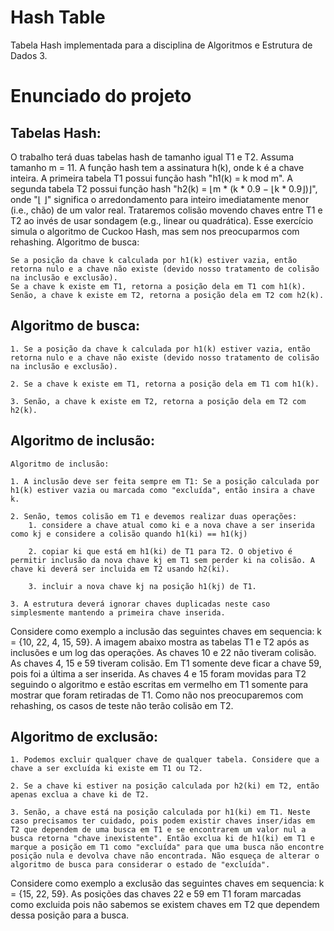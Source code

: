 # Hash Table
Tabela Hash implementada para a disciplina de Algoritmos e Estrutura de Dados 3.

# Enunciado do projeto

## Tabelas Hash:

O trabalho terá duas tabelas hash de tamanho igual T1 e T2. Assuma tamanho m = 11. A função hash tem a assinatura h(k), onde k é a chave inteira. A primeira tabela T1 possui função hash "h1(k) = k mod m". A segunda tabela T2 possui função hash "h2(k) = ⌊m * (k * 0.9 − ⌊k * 0.9⌋)⌋", onde "⌊ ⌋" significa o arredondamento para inteiro imediatamente menor (i.e., chão) de um valor real. Trataremos colisão movendo chaves entre T1 e T2 ao invés de usar sondagem (e.g., linear ou quadrática). Esse exercício simula o algoritmo de Cuckoo Hash, mas sem nos preocuparmos com rehashing.
Algoritmo de busca:

    Se a posição da chave k calculada por h1(k) estiver vazia, então retorna nulo e a chave não existe (devido nosso tratamento de colisão na inclusão e exclusão).
    Se a chave k existe em T1, retorna a posição dela em T1 com h1(k).
    Senão, a chave k existe em T2, retorna a posição dela em T2 com h2(k).

## Algoritmo de busca:

    1. Se a posição da chave k calculada por h1(k) estiver vazia, então retorna nulo e a chave não existe (devido nosso tratamento de colisão na inclusão e exclusão).
    
    2. Se a chave k existe em T1, retorna a posição dela em T1 com h1(k).
    
    3. Senão, a chave k existe em T2, retorna a posição dela em T2 com h2(k).


## Algoritmo de inclusão:

    Algoritmo de inclusão:

    1. A inclusão deve ser feita sempre em T1: Se a posição calculada por h1(k) estiver vazia ou marcada como "excluída", então insira a chave k.
    
    2. Senão, temos colisão em T1 e devemos realizar duas operações:
        1. considere a chave atual como ki e a nova chave a ser inserida como kj e considere a colisão quando h1(ki) == h1(kj)
        
        2. copiar ki que está em h1(ki) de T1 para T2. O objetivo é permitir inclusão da nova chave kj em T1 sem perder ki na colisão. A chave ki deverá ser incluida em T2 usando h2(ki).
        
        3. incluir a nova chave kj na posição h1(kj) de T1.
        
    3. A estrutura deverá ignorar chaves duplicadas neste caso simplesmente mantendo a primeira chave inserida.

Considere como exemplo a inclusão das seguintes chaves em sequencia: k = {10, 22, 4, 15, 59}. A imagem abaixo mostra as tabelas T1 e T2 após as inclusões e um log das operações. As chaves 10 e 22 não tiveram colisão. As chaves 4, 15 e 59 tiveram colisão. Em T1 somente deve ficar a chave 59, pois foi a última a ser inserida. As chaves 4 e 15 foram movidas para T2 seguindo o algoritmo e estão escritas em vermelho em T1 somente para mostrar que foram retiradas de T1. Como não nos preocuparemos com rehashing, os casos de teste não terão colisão em T2.

## Algoritmo de exclusão:

    1. Podemos excluir qualquer chave de qualquer tabela. Considere que a chave a ser excluída ki existe em T1 ou T2.
    
    2. Se a chave ki estiver na posição calculada por h2(ki) em T2, então apenas exclua a chave ki de T2.
    
    3. Senão, a chave está na posição calculada por h1(ki) em T1. Neste caso precisamos ter cuidado, pois podem existir chaves inser/idas em T2 que dependem de uma busca em T1 e se encontrarem um valor nul a busca retorna "chave inexistente". Então exclua ki de h1(ki) em T1 e marque a posição em T1 como "excluída" para que uma busca não encontre posição nula e devolva chave não encontrada. Não esqueça de alterar o algoritmo de busca para considerar o estado de "excluída".

Considere como exemplo a exclusão das seguintes chaves em sequencia: k = {15, 22, 59}. As posições das chaves 22 e 59 em T1 foram marcadas como excluida pois não sabemos se existem chaves em T2 que dependem dessa posição para a busca.
